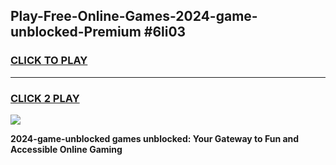 
## Play-Free-Online-Games-2024-game-unblocked-Premium #6li03
<h3>
<a href="https://premium.freeplayer.one?title=2024-game-unblocked&ref=8M">CLICK TO PLAY</a></h3>
<hr>

<h3>
<a href="https://premium.freeplayer.one?title=2024-game-unblocked&ref=8M">CLICK 2 PLAY</a>
  
</h3>

<a href="https://premium.freeplayer.one?title=2024-game-unblocked&ref=8M"><img src="https://clearcache.store/games.png"></a>


**2024-game-unblocked games unblocked: Your Gateway to Fun and Accessible Online Gaming**

